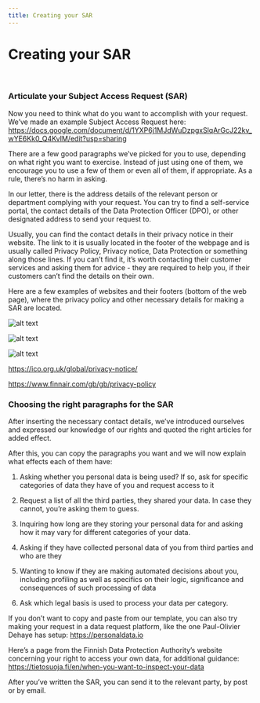 ```yaml
---
title: Creating your SAR
---
```

# Creating your SAR
&nbsp;

### Articulate your Subject Access Request (SAR)

Now you need to think what do you want to accomplish with your request. We’ve made an example Subject Access Request here: https://docs.google.com/document/d/1YXP6j1MJdWuDzpgxSlqArGcJ22kv_wYE6Kk0_Q4KvIM/edit?usp=sharing

There are a few good paragraphs we’ve picked for you to use, depending on what right you want to exercise. Instead of just using one of them, we encourage you to use a few of them or even all of them, if appropriate. As a rule, there’s no harm in asking.

In our letter, there is the address details of the relevant person or department complying with your request. You can try to find a self-service portal, the contact details of the Data Protection Officer (DPO), or other designated address to send your request to.

Usually, you can find the contact details in their privacy notice in their website. The link to it is usually located in the footer of the webpage and is usually called Privacy Policy, Privacy notice, Data Protection or something along those lines. If you can’t find it, it’s worth contacting their customer services and asking them for advice - they are required to help you, if their customers can’t find the details on their own.

Here are a few examples of websites and their footers (bottom of the web page), where the privacy policy and other necessary details for making a SAR are located.

![alt text](https://raw.githubusercontent.com/digirights/course-in-a-box/gh-pages/img/DataOmbudsman_footer.jpg "Footer of the Finnish Data Ombudsman's website")

![alt text](https://raw.githubusercontent.com/digirights/course-in-a-box/gh-pages/img/ICO_footer.jpg "Footer of the British Information Commissioner's Office's website")

![alt text](https://raw.githubusercontent.com/digirights/course-in-a-box/gh-pages/img/Finnair_footer.jpg "Footer of Finnair's website")

https://ico.org.uk/global/privacy-notice/

https://www.finnair.com/gb/gb/privacy-policy

### Choosing the right paragraphs for the SAR

After inserting the necessary contact details, we’ve introduced ourselves and expressed our knowledge of our rights and quoted the right articles for added effect.

After this, you can copy the paragraphs you want and we will now explain what effects each of them have:

1. Asking whether you personal data is being used? If so, ask for specific categories of data they have of you and request access to it

2. Request a list of all the third parties, they shared your data. In case they cannot, you’re asking them to guess.

3. Inquiring how long are they storing your personal data for and asking how it may vary for different categories of your data.

4. Asking if they have collected personal data of you from third parties and who are they

5. Wanting to know if they are making automated decisions about you, including profiling as well as specifics on their logic, significance and consequences of such processing of data

6. Ask which legal basis is used to process your data per category.

If you don’t want to copy and paste from our template, you can also try making your request in a data request platform, like the one Paul-Olivier Dehaye has setup: https://personaldata.io

Here’s a page from the Finnish Data Protection Authority’s website concerning your right to access your own data, for additional guidance: https://tietosuoja.fi/en/when-you-want-to-inspect-your-data

After you’ve written the SAR, you can send it to the relevant party, by post or by email.
